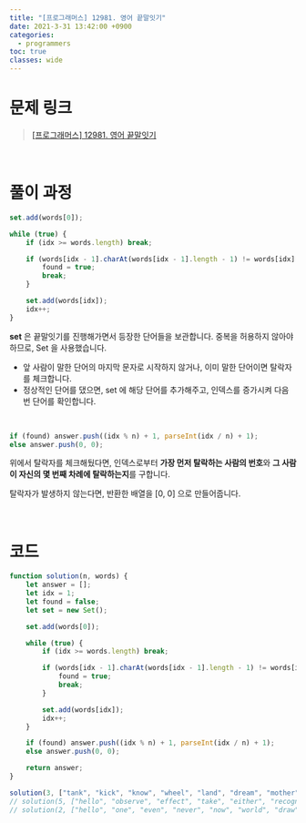```yaml
---
title: "[프로그래머스] 12981. 영어 끝말잇기"
date: 2021-3-31 13:42:00 +0900
categories:
  - programmers
toc: true
classes: wide
---
```


# 문제 링크

> [[프로그래머스] 12981. 영어 끝말잇기](https://programmers.co.kr/learn/courses/30/lessons/12981)

<br>

# 풀이 과정

```jsx
set.add(words[0]);

while (true) {
    if (idx >= words.length) break;

    if (words[idx - 1].charAt(words[idx - 1].length - 1) != words[idx].charAt(0) || set.has(words[idx])) {
        found = true;
        break;
    }

    set.add(words[idx]);
    idx++;
}
```

**set** 은 끝말잇기를 진행해가면서 등장한 단어들을 보관합니다. 중복을 허용하지 않아야 하므로, Set 을 사용했습니다.

- 앞 사람이 말한 단어의 마지막 문자로 시작하지 않거나, 이미 말한 단어이면 탈락자를 체크합니다.
- 정상적인 단어를 댔으면, set 에 해당 단어를 추가해주고, 인덱스를 증가시켜 다음 번 단어를 확인합니다.

<br>

```jsx
if (found) answer.push((idx % n) + 1, parseInt(idx / n) + 1);
else answer.push(0, 0);
```

위에서 탈락자를 체크해뒀다면, 인덱스로부터 **가장 먼저 탈락하는 사람의 번호**와 **그 사람이 자신의 몇 번째 차례에 탈락하는지**를 구합니다.

탈락자가 발생하지 않는다면, 반환한 배열을 [0, 0] 으로 만들어줍니다.

<br>

# 코드

```jsx
function solution(n, words) {
    let answer = [];
    let idx = 1;
    let found = false;
    let set = new Set();

    set.add(words[0]);

    while (true) {
        if (idx >= words.length) break;

        if (words[idx - 1].charAt(words[idx - 1].length - 1) != words[idx].charAt(0) || set.has(words[idx])) {
            found = true;
            break;
        }

        set.add(words[idx]);
        idx++;
    }

    if (found) answer.push((idx % n) + 1, parseInt(idx / n) + 1);
    else answer.push(0, 0);

    return answer;
}

solution(3, ["tank", "kick", "know", "wheel", "land", "dream", "mother", "robot", "tank"]);
// solution(5, ["hello", "observe", "effect", "take", "either", "recognize", "encourage", "ensure", "establish", "hang", "gather", "refer", "reference", "estimate", "executive"]);
// solution(2, ["hello", "one", "even", "never", "now", "world", "draw"]);
```
